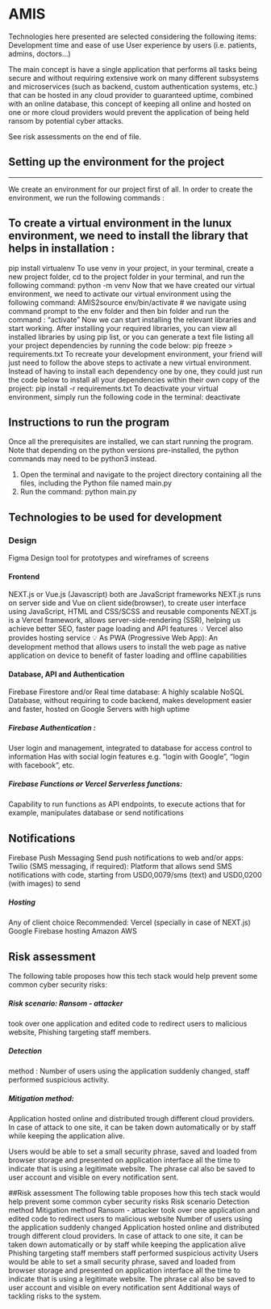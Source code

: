 
# AMIS

Technologies here presented are selected considering the following items:
Development time and ease of use
User experience by users (i.e. patients, admins, doctors...)

The main concept is have a single application that performs all tasks being secure and
without requiring extensive work on many different subsystems and microservices (such
as backend, custom authentication systems, etc.) that can be hosted in any cloud
provider to guaranteed uptime, combined with an online database, this concept of
keeping all online and hosted on one or more cloud providers would prevent the
application of being held ransom by potential cyber attacks.

See risk assessments on the end of file.

## Setting up the environment for the project
-------------------------------------------

We create an environment for our project first of all. In order to create the environment,
we run the following commands :

## To create a virtual environment in the lunux environment, we need to install the library that helps in installation :
pip install virtualenv
To use venv in your project, in your terminal, create a new project folder, cd to the
project folder in your terminal, and run the following command:
python<version> -m venv <virtual-environment-name>
Now that we have created our virtual environment, we need to activate our virtual
environment using the following command:
AMIS2source env/bin/activate # we navigate using command prompt to the env folder and
then bin folder and run the command : “activate”
Now we can start installing the relevant libraries and start working.
After installing your required libraries, you can view all installed libraries by using pip list,
or you can generate a text file listing all your project dependencies by running the code
below:
pip freeze > requirements.txt
To recreate your development environment, your friend will just need to follow the above
steps to activate a new virtual environment.
Instead of having to install each dependency one by one, they could just run the code
below to install all your dependencies within their own copy of the project:
pip install -r requirements.txt
To deactivate your virtual environment, simply run the following code in the terminal:
deactivate
## Instructions to run the program
Once all the prerequisites are installed, we can start running the program. Note that
depending on the python versions pre-installed, the python commands may need to be
python3 instead.
  
1. Open the terminal and navigate to the project directory containing all the files,
including the Python file named main.py
2. Run the command: python main.py
## Technologies to be used for development
### Design
Figma
Design tool for prototypes and wireframes of screens
#### Frontend
NEXT.js or Vue.js (Javascript)
both are JavaScript frameworks NEXT.js runs on server side and Vue on client
side(browser), to create user interface using JavaScript, HTML and CSS/SCSS and
reusable components
NEXT.js is a Vercel framework, allows server-side-rendering (SSR), helping us
achieve better SEO, faster page loading and API features
💡 Vercel also provides hosting service
💡 As PWA (Progressive Web App): An development method that allows
users to install the web page as native application on device to benefit of
faster loading and offline capabilities
#### Database, API and Authentication
Firebase Firestore and/or Real time database: 
A highly scalable NoSQL Database, without requiring to code backend,
makes development easier and faster, hosted on Google Servers with high uptime
##### Firebase Authentication :
User login and management,
integrated to database for access control to information
Has with social login features
e.g. “login with Google”, “login with facebook”, etc.
##### Firebase Functions or Vercel Serverless functions:
Capability to run functions as API endpoints, to execute actions that for
example, manipulates database or send notifications
##  Notifications
Firebase Push Messaging
Send push notifications to web and/or apps:
Twilio (SMS messaging, if required): 
Platform that allows send SMS notifications with code, starting from
USD0,0079/sms (text) and USD0,0200 (with images) to send
##### Hosting
Any of client choice
Recommended:
Vercel (specially in case of NEXT.js)
Google Firebase hosting
Amazon AWS
## Risk assessment
The following table proposes how this tech stack would help prevent some common
cyber security risks: 
##### Risk scenario: Ransom - attacker
took over one
application and
edited code to
redirect users to
malicious website, Phishing targeting
staff members.
  
##### Detection
method : Number of users
using the
application
suddenly
changed, staff performed
suspicious
activity.
  
  ##### Mitigation method:
  Application hosted online and distributed trough
different cloud providers. In case of attack to one
site, it can be taken down automatically or by staff
while keeping the application alive.
  
  Users would be able to set a small security phrase,
saved and loaded from browser storage and
presented on application interface all the time to
indicate that is using a legitimate website. The
phrase cal also be saved to user account and visible
on every notification sent.
  
  ##Risk assessment
The following table proposes how this tech stack would help prevent some common
cyber security risks
Risk scenario Detection
method Mitigation method
Ransom - attacker
took over one
application and
edited code to
redirect users to
malicious website
Number of users
using the
application
suddenly
changed
Application hosted online and distributed trough
different cloud providers. In case of attack to one
site, it can be taken down automatically or by staff
while keeping the application alive
Phishing targeting
staff members
staff performed
suspicious
activity
Users would be able to set a small security phrase,
saved and loaded from browser storage and
presented on application interface all the time to
indicate that is using a legitimate website. The
phrase cal also be saved to user account and visible
on every notification sent
Additional ways of tackling risks to the
system.
